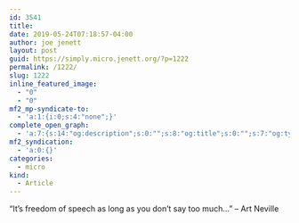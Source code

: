 ```yaml
---
id: 3541
title: 
date: 2019-05-24T07:18:57-04:00
author: joe jenett
layout: post
guid: https://simply.micro.jenett.org/?p=1222
permalink: /1222/
slug: 1222
inline_featured_image:
  - "0"
  - "0"
mf2_mp-syndicate-to:
  - 'a:1:{i:0;s:4:"none";}'
complete_open_graph:
  - 'a:7:{s:14:"og:description";s:0:"";s:8:"og:title";s:0:"";s:7:"og:type";s:0:"";s:12:"twitter:card";s:7:"summary";s:15:"twitter:creator";s:0:"";s:19:"twitter:description";s:0:"";s:8:"og:image";s:0:"";}'
mf2_syndication:
  - 'a:0:{}'
categories:
  - micro
kind:
  - Article
---
```

“It’s freedom of speech as long as you don’t say too much...” &ndash; Art Neville
